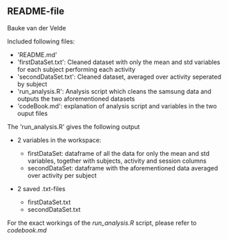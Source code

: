 ## README-file
Bauke van der Velde

Included following files:
- 'README.md'
- 'firstDataSet.txt': Cleaned dataset with only the mean and std variables for each subject performing each activity
- 'secondDataSet.txt': Cleaned dataset, averaged over activity seperated by subject
- 'run_analysis.R': Analysis script which cleans the samsung data and outputs the two aforementioned datasets
- 'codeBook.md': explanation of analysis script and variables in the two ouput files

The 'run_analysis.R' gives the following output
- 2 variables in the workspace:
	- firstDataSet: dataframe of all the data for only the mean and std variables, together
	with subjects, activity and session columns
	- secondDataSet: dataframe with the aforementioned data averaged over activity per subject
	
- 2 saved .txt-files
	- firstDataSet.txt
	- secondDataSet.txt

For the exact workings of the *run_analysis.R* script, please refer to _codebook.md_

